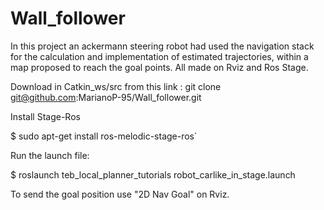 # Wall_follower

In this project an ackermann steering robot had used the navigation stack for the calculation and implementation of estimated trajectories, within a map proposed to reach the goal points. All made on Rviz and Ros Stage.

   Download in Catkin_ws/src from this link  :
   git clone git@github.com:MarianoP-95/Wall_follower.git  
 
   Install Stage-Ros

   $   sudo apt-get install ros-melodic-stage-ros`
   
  Run the launch file:

   $ roslaunch teb_local_planner_tutorials robot_carlike_in_stage.launch


   To send the goal position use "2D Nav Goal" on Rviz.





